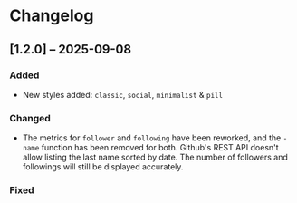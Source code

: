 # Changelog

## [1.2.0] – 2025-09-08
### Added
- New styles added: `classic`, `social`, `minimalist` & `pill`

### Changed
- The metrics for `follower` and `following` have been reworked, and the `-name` function has been removed for both. Github's REST API doesn't allow listing the last name sorted by date. The number of followers and followings will still be displayed accurately.

### Fixed



